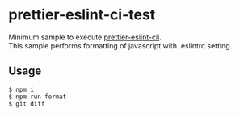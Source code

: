 # prettier-eslint-ci-test

Minimum sample to execute [prettier-eslint-cli](https://github.com/prettier/prettier-eslint-cli).  
This sample performs formatting of javascript with .eslintrc setting.

## Usage

```
$ npm i
$ npm run format
$ git diff
```
